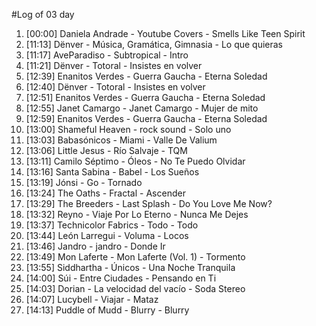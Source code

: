 #Log of 03 day

1. [00:00] Daniela Andrade - Youtube Covers - Smells Like Teen Spirit
1. [11:13] Dënver - Música, Gramática, Gimnasia - Lo que quieras
1. [11:17] AveParadiso - Subtropical - Intro
1. [11:21] Dënver - Totoral - Insistes en volver
1. [12:39] Enanitos Verdes - Guerra Gaucha - Eterna Soledad
1. [12:40] Dënver - Totoral - Insistes en volver
1. [12:51] Enanitos Verdes - Guerra Gaucha - Eterna Soledad
1. [12:55] Janet Camargo - Janet Camargo - Mujer de mito
1. [12:59] Enanitos Verdes - Guerra Gaucha - Eterna Soledad
1. [13:00] Shameful Heaven - rock sound - Solo uno
1. [13:03] Babasónicos - Miami - Valle De Valium
1. [13:06] Little Jesus - Río Salvaje - TQM
1. [13:11] Camilo Séptimo - Óleos - No Te Puedo Olvidar
1. [13:16] Santa Sabina - Babel - Los Sueños
1. [13:19] Jónsi - Go - Tornado
1. [13:24] The Oaths - Fractal - Ascender
1. [13:29] The Breeders - Last Splash - Do You Love Me Now?
1. [13:32] Reyno - Viaje Por Lo Eterno - Nunca Me Dejes
1. [13:37] Technicolor Fabrics - Todo - Todo
1. [13:44] León Larregui - Voluma - Locos
1. [13:46] Jandro - jandro - Donde Ir
1. [13:49] Mon Laferte - Mon Laferte (Vol. 1) - Tormento
1. [13:55] Siddhartha - Únicos - Una Noche Tranquila
1. [14:00] Súi - Entre Ciudades - Pensando en Ti
1. [14:03] Dorian - La velocidad del vacío - Soda Stereo
1. [14:07] Lucybell - Viajar - Mataz
1. [14:13] Puddle of Mudd - Blurry - Blurry
